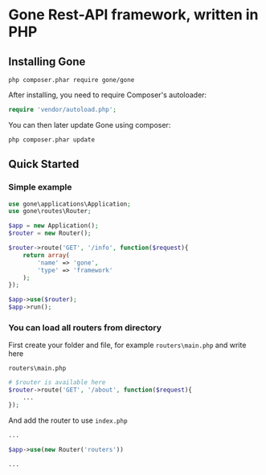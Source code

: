 # Gone Rest-API framework, written in PHP

## Installing Gone
```
php composer.phar require gone/gone
```

After installing, you need to require Composer's autoloader:
```php
require 'vendor/autoload.php';
```

You can then later update Gone using composer:
```
php composer.phar update
```

## Quick Started

### Simple example
```php
use gone\applications\Application;
use gone\routes\Router;

$app = new Application();
$router = new Router();

$router->route('GET', '/info', function($request){
    return array(
        'name' => 'gone',
        'type' => 'framework'
    );
});

$app->use($router);
$app->run();
```

### You can load all routers from directory
First create your folder and file, for example `routers\main.php` and
write here

`routers\main.php`
```php
# $router is available here
$router->route('GET', '/about', function($request){
    ...
});
```

And add the router to use
`index.php`
```php
...

$app->use(new Router('routers'))

...
```

